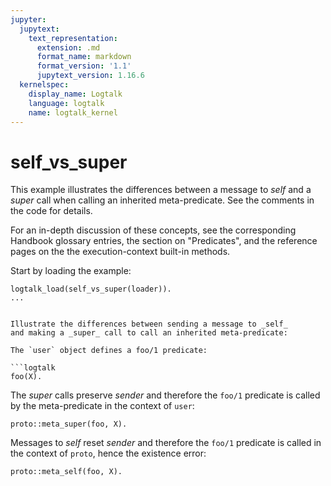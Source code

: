 ```yaml
---
jupyter:
  jupytext:
    text_representation:
      extension: .md
      format_name: markdown
      format_version: '1.1'
      jupytext_version: 1.16.6
  kernelspec:
    display_name: Logtalk
    language: logtalk
    name: logtalk_kernel
---
```


<!--
________________________________________________________________________

This file is part of Logtalk <https://logtalk.org/>  
SPDX-FileCopyrightText: 1998-2025 Paulo Moura <pmoura@logtalk.org>  
SPDX-License-Identifier: Apache-2.0

Licensed under the Apache License, Version 2.0 (the "License");
you may not use this file except in compliance with the License.
You may obtain a copy of the License at

    http://www.apache.org/licenses/LICENSE-2.0

Unless required by applicable law or agreed to in writing, software
distributed under the License is distributed on an "AS IS" BASIS,
WITHOUT WARRANTIES OR CONDITIONS OF ANY KIND, either express or implied.
See the License for the specific language governing permissions and
limitations under the License.
________________________________________________________________________
-->

# self_vs_super

This example illustrates the differences between a message to *self* and
a *super* call when calling an inherited meta-predicate. See the comments
in the code for details.

For an in-depth discussion of these concepts, see the corresponding
Handbook glossary entries, the section on "Predicates", and the
reference pages on the the execution-context built-in methods.

Start by loading the example:

```logtalk
logtalk_load(self_vs_super(loader)).
...


Illustrate the differences between sending a message to _self_
and making a _super_ call to call an inherited meta-predicate:

The `user` object defines a foo/1 predicate:

```logtalk
foo(X).
```

<!--
X = 1 ? ;
X = 2 ? ;
X = 3.
-->

The _super_ calls preserve _sender_ and therefore the `foo/1` predicate
is called by the meta-predicate in the context of `user`:

```logtalk
proto::meta_super(foo, X).
```

<!--
Execution context for the parent object meta/2 meta-predicate:
  self: proto
  this: parent
  sender: user

X = 1 ? ;
X = 2 ? ;
X = 3.
-->

Messages to _self_ reset _sender_ and therefore the `foo/1` predicate
is called in the context of `proto`, hence the existence error:

```logtalk
proto::meta_self(foo, X).
```

<!--
Execution context for the parent object meta/2 meta-predicate:
  self: proto
  this: parent
  sender: proto

uncaught exception: error(existence_error(procedure,foo/1),logtalk(call(foo(_307)),c(proto,proto,r(user,proto,c(user,user,r(user,proto,[],[])),[]))))
-->
